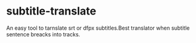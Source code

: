 # subtitle-translate
An easy tool to tarnslate srt or dfpx subtitles.Best translator when subtitle sentence breacks into tracks.
